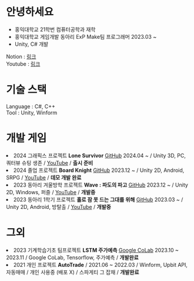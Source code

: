 <body>
<div class="header">
  <h1>안녕하세요</h1>
</div>

<ul class="list-style">
  <li>홍익대학교 21학번 컴퓨터공학과 재학</li>
  <li>홍익대학교 게임개발 동아리 ExP Make팀 프로그래머 2023.03 ~</li>
  <li>Unity, C# 개발</li>
</ul>

<div>
  Notion : <a href="https://pyrite-musician-6c5.notion.site/487ee1fe554b440a85a5e2f0f801a762?pvs=4">링크</a><br>
  Youtube : <a href="https://www.youtube.com/channel/UCLW1WoUOPQnU9VNn5HXVcAw">링크</a>
</div>

<div class="header">
  <h1>기술 스택</h1>
</div>

<div>
  Language : C#, C++<br>
  Tool : Unity, Winform
</div>

<div class="header">
  <h1>개발 게임</h1>
</div>

<div>
    <li>2024 그래픽스 프로젝트 <b>Lone Survivor</b> <a href="https://github.com/OnlyMutalisk/2024-Unity.Graphics">GitHub</a> 2024.04 ~ / Unity 3D, PC, 쿼터뷰 슈팅 생존 / <a href="https://youtu.be/wjHekSFNcaE?feature=shared">YouTube</a> / <b>출시 준비</b></li>
    <li>2024 졸업 프로젝트 <b>Board Knight</b> <a href="https://github.com/OnlyMutalisk/2024-Unity.Capstone">GitHub</a> 2023.12 ~ / Unity 2D, Android, SRPG / <a href="https://youtu.be/7XU3XDd13YU">YouTube</a> / <b>데모 개발 완료</b></li>
    <li>2023 동아리 겨울방학 프로젝트 <b>Wave : 파도의 파고</b> <a href="https://github.com/OnlyMutalisk/2024-Unity.EXP.Wave">GitHub</a> 2023.12 ~ / Unity 2D, Windows, 퍼즐 / <a href="https://www.youtube.com/watch?v=urHN5A9kBh4">YouTube</a> / <b>개발중</b></li>
    <li>2023 동아리 1학기 프로젝트 <b>홀로 잠 못 드는 그대를 위해</b> <a href="https://github.com/OnlyMutalisk/2023-Unity.EXP.Escape">GitHub</a> 2023.03 ~ / Unity 2D, Android, 방탈출 / <a href="https://youtu.be/qtqSEp7TAGI?feature=shared">YouTube</a> / <b>개발중</b></li>
</div>

<div class="header">
  <h1>그외</h1>
</div>
    <li>2023 기계학습기초 팀프로젝트 <b>LSTM 주가예측</b> <a href="https://colab.research.google.com/drive/1iexuQiFnbPb1AgQ2h47aQsGlHR4OvrZg?usp=sharing">Google CoLab</a> 2023.10 ~ 2023.11 / Google CoLab, Tensorflow, 주가예측 / <b>개발완료</b></li>
    <li>2021 개인 프로젝트 <b>AutoTrade</b> / 2021.06 ~ 2022.03 / Winform, Upbit API, 자동매매 / 개인 사용중 (배포 X) / 스파게티 그 잡채 / <b>개발완료</b></li>
</body>
